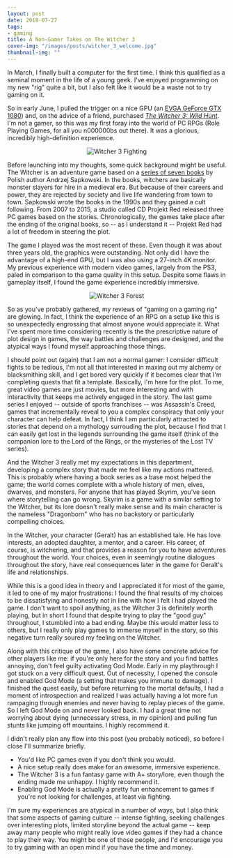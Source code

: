 ```yaml
---
layout: post
date: 2018-07-27
tags:
- gaming
title: A Non-Gamer Takes on The Witcher 3
cover-img: "/images/posts/witcher_3_welcome.jpg"
thumbnail-img: ""
---
```


In March, I finally built a computer for the first time.
I think this qualified as a seminal moment in the life of a young geek.
I've enjoyed programming on my new "rig" quite a bit, but I also felt like it would be a waste not to try gaming on it.

So in early June, I pulled the trigger on a nice GPU (an [EVGA GeForce GTX 1080](https://www.amazon.com/EVGA-GeForce-Support-Graphics-08G-P4-6286-KR/dp/B01GAI64GO)) and, on the advice of a friend, purchased *[The Witcher 3: Wild Hunt](http://thewitcher.com/en/witcher3)*.
I'm not a gamer, so this was my first foray into the world of PC RPGs (Role Playing Games, for all you n000000bs out there).
It was a glorious, incredibly high-definition experience.
<!--more-->

<center><img alt="Witcher 3 Fighting" src="/images/posts/witcher_3_fighting.jpg"/></center>

Before launching into my thoughts, some quick background might be useful.
The Witcher is an adventure game based on a [series of seven books](https://en.wikipedia.org/wiki/The_Witcher) by Polish author Andrzej Sapkowski.
In the books, witchers are basically monster slayers for hire in a medieval era.
But because of their careers and power, they are rejected by society and live life wandering from town to town.
Sapkowski wrote the books in the 1990s and they gained a cult following.
From 2007 to 2015, a studio called CD Projekt Red released three PC games based on the stories.
Chronologically, the games take place after the ending of the original books, so -- as I understand it -- Projekt Red had a lot of freedom in steering the plot.

The game I played was the most recent of these.
Even though it was about three years old, the graphics were outstanding.
Not only did I have the advantage of a high-end GPU, but I was also using a 27-inch 4K monitor.
My previous experience with modern video games, largely from the PS3, paled in comparison to the game quality in this setup.
Despite some flaws in gameplay itself, I found the game experience incredibly immersive.

<center><img alt="Witcher 3 Forest" src="/images/posts/witcher_3_forest.jpg"/></center>

So as you've probably gathered, my reviews of "gaming on a gaming rig" are glowing.
In fact, I think the experience of an RPG on a setup like this is so unexpectedly engrossing that almost anyone would appreciate it.
What I've spent more time considering recently is the the prescriptive nature of plot design in games, the way battles and challenges are designed, and the atypical ways I found myself approaching those things.

I should point out (again) that I am not a normal gamer: I consider difficult fights to be tedious, I'm not all that interested in maxing out my alchemy or blacksmithing skill, and I get bored very quickly if it becomes clear that I'm completing quests that fit a template.
Basically, I'm here for the plot.
To me, great video games are just movies, but more interesting and with interactivity that keeps me actively engaged in the story.
The last game series I enjoyed -- outside of sports franchises -- was Assassin's Creed, games that incrementally reveal to you a complex conspiracy that only your character can help defeat.
In fact, I think I am particularly attracted to stories that depend on a mythology surrouding the plot, because I find that I can easily get lost in the legends surrounding the game itself (think of the companion lore to the Lord of the Rings, or the mysteries of the Lost TV series).

And the Witcher 3 really met my expectations in this department, developing a complex story that made me feel like my actions mattered.
This is probably where having a book series as a base most helped the game; the world comes complete with a whole history of men, elves, dwarves, and monsters.
For anyone that has played Skyrim, you've seen where storytelling can go wrong.
Skyrim is a game with a similar setting to the Witcher, but its lore doesn't really make sense and its main character is the nameless "Dragonborn" who has no backstory or particularly compelling choices.

In the Witcher, your character (Geralt) has an established tale.
He has love interests, an adopted daughter, a mentor, and a career.
His career, of course, is witchering, and that provides a reason for you to have adventures throughout the world.
Your choices, even in seemingly routine dialogues throughout the story, have real consequences later in the game for Geralt's life and relationships.

While this is a good idea in theory and I appreciated it for most of the game, it led to one of my major frustrations:
I found the final results of my choices to be dissatisfying and honestly not in line with how I felt I had played the game.
I don't want to spoil anything, as the Witcher 3 is definitely worth playing, but in short I found that despite trying to play the "good guy" throughout, I stumbled into a bad ending.
Maybe this would matter less to others, but I really only play games to immerse myself in the story, so this negative turn really soured my feeling on the Witcher.

Along with this critique of the game, I also have some concrete advice for other players like me:
if you're only here for the story and you find battles annoying, don't feel guilty activating God Mode.
Early in my playthrough I got stuck on a very difficult quest.
Out of necessity, I opened the console and enabled God Mode (a setting that makes you immune to damage).
I finished the quest easily, but before returning to the mortal defaults, I had a moment of introspection and realized I was actually having a lot more fun rampaging through enemies and never having to replay pieces of the game.
So I left God Mode on and never looked back.
I had a great time not worrying about dying (unnecessary stress, in my opinion) and pulling fun stunts like jumping off mountains.
I highly recommend it.

I didn't really plan any flow into this post (you probably noticed), so before I close I'll summarize briefly.

- You'd like PC games even if you don't think you would.
- A nice setup really does make for an awesome, immersive experience.
- The Witcher 3 is a fun fantasy game with A+ story/lore, even though the ending made me unhappy.
I highly recommend it.
- Enabling God Mode is actually a pretty fun enhancement to games if you're not looking for challenges, at least via fighting. 

I'm sure my experiences are atypical in a number of ways, but I also think that some aspects of gaming culture -- intense fighting, seeking challenges over interesting plots, limited storyline beyond the actual game -- keep away many people who might really love video games if they had a chance to play their way.
You might be one of those people, and I'd encourage you to try gaming with an open mind if you have the time and money.
